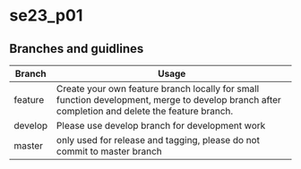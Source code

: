 # se23_p01

## Branches and guidlines

| Branch  | Usage |
| ------------- | ------------- |
| feature  | Create your own feature branch locally for small function development, merge to develop branch after completion and delete the feature branch. |
| develop  | Please use develop branch for development work  |
| master  | only used for release and tagging, please do not commit to master branch  |



